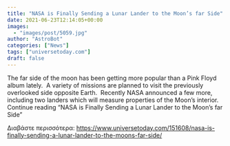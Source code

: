 ```yaml
---
title: "NASA is Finally Sending a Lunar Lander to the Moon’s far Side"
date: 2021-06-23T12:14:05+00:00
images:
  - "images/post/5059.jpg"
author: "AstroBot"
categories: ["News"]
tags: ["universetoday.com"]
draft: false
---
```


The far side of the moon has been getting more popular than a Pink Floyd album lately.  A variety of missions are planned to visit the previously overlooked side opposite Earth.  Recently NASA announced a few more, including two landers which will measure properties of the Moon’s interior.   Continue reading “NASA is Finally Sending a Lunar Lander to the Moon’s far Side” 

Διαβάστε περισσότερα: https://www.universetoday.com/151608/nasa-is-finally-sending-a-lunar-lander-to-the-moons-far-side/
